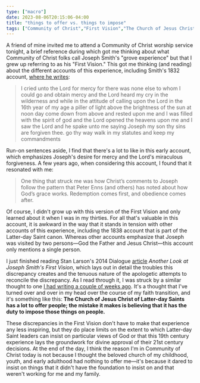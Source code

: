 ```yaml
---
type: ["macro"]
date: 2023-08-06T20:15:06-04:00
title: "things to offer vs. things to impose"
tags: ["Community of Christ","First Vision","The Church of Jesus Christ of Latter-day Saints","Joseph Smith Jr.","Dialogue","faith transition"]
---
```

A friend of mine invited me to attend a Community of Christ worship service tonight, a brief reference during which got me thinking about what Community of Christ folks call Joseph Smith's "grove experience" but that I grew up referring to as his "First Vision." This got me thinking (and reading) about the different accounts of this experience, including Smith's 1832 account, [where he writes](https://www.josephsmithpapers.org/paper-summary/letterbook-1/9): 

> I cried unto the Lord for mercy for there was none else to whom I could go and obtain mercy and the Lord heard my cry in the wilderness and while in the attitude of calling upon the Lord in the 16th year of my age a piller of light above the brightness of the sun at noon day come down from above and rested upon me and I was filled with the spirit of god and the Lord opened the heavens upon me and I saw the Lord and he spake unto me saying Joseph my son thy sins are forgiven thee. go thy way walk in my statutes and keep my commandments

Run-on sentences aside, I find that there's a lot to like in this early account, which emphasizes Joseph's desire for mercy and the Lord's miraculous forgiveness. A few years ago, when considering this account, I found that it resonated with me: 

> One thing that struck me was how Christ’s comments to Joseph follow the pattern that Peter Enns (and others) has noted about how God’s grace works. Redemption comes first, and obedience comes after.

Of course, I didn't grow up with this version of the First Vision and only learned about it when I was in my thirties. For all that's valuable in this account, it is awkward in the way that it stands in tension with other accounts of this experience, including the 1838 account that is part of the Latter-day Saint canon. Whereas other accounts emphasize that Joseph was visited by two persons—God the Father and Jesus Christ—this account only mentions a single person. 

I just finished reading Stan Larson's 2014 Dialogue [article](https://scholarlypublishingcollective.org/uip/dial/article/47/2/37/249081/Another-Look-at-Joseph-Smith-s-First-Vision) *Another Look at Joseph Smith's First Vision*, which lays out in detail the troubles this discrepancy creates and the tenuous nature of the apologetic attempts to reconcile the discrepancy. As I read through it, I was struck by a similar thought to one [I had writing a couple of weeks ago](https://spencergreenhalgh.com/communities/supersessionism-and-burdens-of-proof/). It's a thought that I've turned over and over in my head over the course of my faith transition, and it's something like this: **The Church of Jesus Christ of Latter-day Saints has a lot to offer people; the mistake it makes is believing that it has the duty to impose those things on people.**

These discrepancies in the First Vision don't have to make that experience any less inspiring, but they do place limits on the extent to which Latter-day Saint leaders can insist on particular views of God or that this 19th century experience lays the groundwork for divine approval of their 21st century decisions. At the end of the day, I think the reason I'm in Community of Christ today is not because I thought the beloved church of my childhood, youth, and early adulthood had nothing to offer me—it's because it dared to insist on things that it didn't have the foundation to insist on and that weren't working for me and my family.
